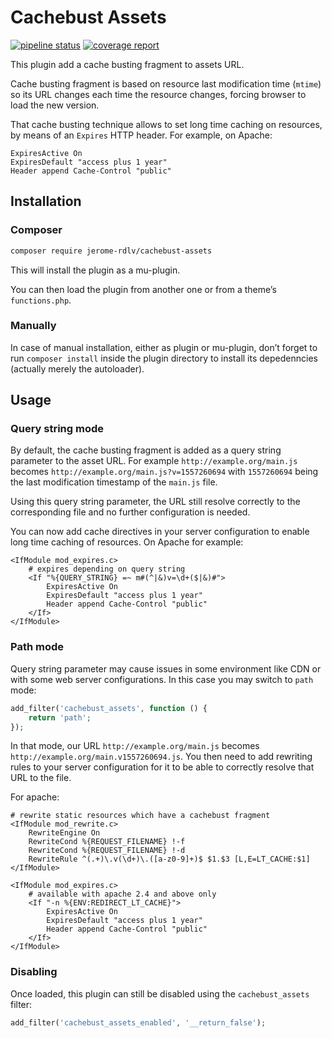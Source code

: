 # Cachebust Assets

[![pipeline status](https://gitlab.rue-de-la-vieille.fr/jerome/cachebust-assets/badges/master/pipeline.svg)](https://gitlab.rue-de-la-vieille.fr/jerome/cachebust-assets/commits/master)
[![coverage report](https://gitlab.rue-de-la-vieille.fr/jerome/cachebust-assets/badges/master/coverage.svg)](https://gitlab.rue-de-la-vieille.fr/jerome/cachebust-assets/commits/master)

This plugin add a cache busting fragment to assets URL.

Cache busting fragment is based on resource last modification time (`mtime`)
so its URL changes each time the resource changes, forcing browser to load the new version.

That cache busting technique allows to set long time caching on resources, by means of an `Expires`
HTTP header. For example, on Apache:

```apacheconfig
ExpiresActive On
ExpiresDefault "access plus 1 year"
Header append Cache-Control "public"
```

## Installation

### Composer

```bash
composer require jerome-rdlv/cachebust-assets
```

This will install the plugin as a mu-plugin.

You can then load the plugin from another one or from a theme’s `functions.php`.

### Manually

In case of manual installation, either as plugin or mu-plugin,
don’t forget to run `composer install` inside the plugin directory
to install its depedenncies (actually merely the autoloader).

## Usage

### Query string mode

By default, the cache busting fragment is added as a query string parameter to the asset URL. For
example `http://example.org/main.js` becomes `http://example.org/main.js?v=1557260694` with
`1557260694` being the last modification timestamp of the `main.js` file.

Using this query string parameter, the URL still resolve correctly to the corresponding file
and no further configuration is needed.

You can now add cache directives in your server configuration to enable long time caching
of resources. On Apache for example:

```apacheconfig
<IfModule mod_expires.c>
    # expires depending on query string
    <If "%{QUERY_STRING} =~ m#(^|&)v=\d+($|&)#">
        ExpiresActive On
        ExpiresDefault "access plus 1 year"
        Header append Cache-Control "public"
    </If>
</IfModule>
```

### Path mode

Query string parameter may cause issues in some environment like CDN or with some 
web server configurations. In this case you may switch to `path` mode:

```php
add_filter('cachebust_assets', function () {
    return 'path';
});
```

In that mode, our URL `http://example.org/main.js` becomes `http://example.org/main.v1557260694.js`.
You then need to add rewriting rules to your server configuration for it to be able to
correctly resolve that URL to the file.

For apache:

```apacheconfig
# rewrite static resources which have a cachebust fragment
<IfModule mod_rewrite.c>
    RewriteEngine On
    RewriteCond %{REQUEST_FILENAME} !-f
    RewriteCond %{REQUEST_FILENAME} !-d
    RewriteRule ^(.+)\.v(\d+)\.([a-z0-9]+)$ $1.$3 [L,E=LT_CACHE:$1]
</IfModule>

<IfModule mod_expires.c>
    # available with apache 2.4 and above only
    <If "-n %{ENV:REDIRECT_LT_CACHE}">
        ExpiresActive On
        ExpiresDefault "access plus 1 year"
        Header append Cache-Control "public"
    </If>
</IfModule>
```

### Disabling

Once loaded, this plugin can still be disabled using the `cachebust_assets` filter:

```php
add_filter('cachebust_assets_enabled', '__return_false');
```
